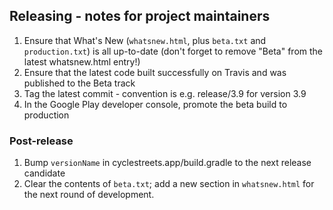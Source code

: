 ## Releasing - notes for project maintainers

1.  Ensure that What's New (`whatsnew.html`, plus `beta.txt` and `production.txt`) is all up-to-date
    (don't forget to remove "Beta" from the latest whatsnew.html entry!)
2.  Ensure that the latest code built successfully on Travis and was published to the Beta track
3.  Tag the latest commit - convention is e.g. release/3.9 for version 3.9
4.  In the Google Play developer console, promote the beta build to production

### Post-release
1.  Bump `versionName` in cyclestreets.app/build.gradle to the next release candidate
2.  Clear the contents of `beta.txt`; add a new section in `whatsnew.html` for the next round of development.

